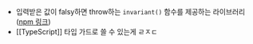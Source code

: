 - 입력받은 값이 falsy하면 throw하는 `invariant()` 함수를 제공하는 라이브러리 ([npm 링크](https://www.npmjs.com/package/tiny-invariant))
- [[TypeScript]] 타입 가드로 쓸 수 있는게 ㄹㅈㄷ